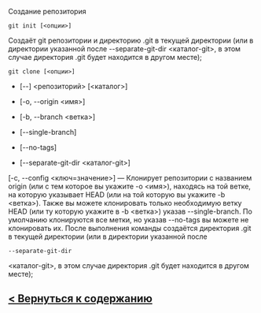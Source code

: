 
Создание репозитория
```
git init [<опции>]
``` 
 Создаёт git репозитории и директорию .git в текущей директории (или в директории указанной после 
 --separate-git-dir <каталог-git>, в этом случае директория .git будет находится в другом месте);

```
git clone [<опции>] 
```

* [--] <репозиторий> [<каталог>] 

* [-o, --origin <имя>] 

* [-b, --branch <ветка>]

* [--single-branch]

* [--no-tags] 

* [--separate-git-dir <каталог-git>]
 

[-c, --config <ключ=значение>] — Клонирует репозитории с названием origin (или с тем которое вы укажите -o <имя>), находясь на той ветке, на которую указывает HEAD (или на той которую вы укажите -b <ветка>). Также вы можете клонировать только необходимую ветку HEAD (или ту которую укажите в -b <ветка>) указав --single-branch. По умолчанию клонируются все метки, но указав --no-tags вы можете не клонировать их. После выполнения команды создаётся директория .git в текущей директории (или в директории указанной после 
  ```
  --separate-git-dir 
  ```
  <каталог-git>, в этом случае директория .git будет находится в другом месте);


  ## [< Вернуться к содержанию](./readme.md)